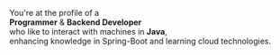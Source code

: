 You're at the profile of a  
**Programmer** & **Backend Developer**   
who like to interact with machines in **Java**,  
enhancing knowledge in Spring-Boot and learning cloud technologies.  



<!---
dz-adman/dz-adman is a ✨ special ✨ repository because its `README.md` (this file) appears on your GitHub profile.
You can click the Preview link to take a look at your changes.
--->
